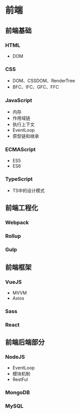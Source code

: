 # 前端
## 前端基础
### HTML
- DOM
### CSS
- DOM、CSSDOM、RenderTree
- BFC、IFC、GFC、FFC
### JavaScript
- 内存
- 作用域链
- 执行上下文
- EventLoop
- 原型链和继承
### ECMAScript
- ES5
- ES6
### TypeScript
- TS中的设计模式

## 前端工程化
### Webpack
### Rollup
### Gulp

## 前端框架
### VueJS
- MVVM
- Axios
### Sass

### React

## 前端后端部分
### NodeJS
- EventLoop
- 模块机制
- RestFul
### MongoDB
### MySQL
